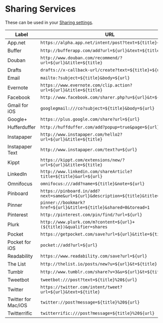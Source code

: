 Sharing Services
================

These can be used in your [Sharing settings](https://feedbin.me/settings/sharing).

| Label               | URL                                                                                |
| ------------------- | ---------------------------------------------------------------------------------- |
| App.net             | `https://alpha.app.net/intent/post?text=${title}+${url}`                           |
| Buffer              | `http://bufferapp.com/add?url=${url}&text=${title}`                                |
| Douban              | `http://www.douban.com/recommend/?url=${url}&title=${title}`                       |
| Drafts              | `drafts://x-callback-url/create?text=${title}+${url}`                              |
| Email               | `mailto:?subject=${title}&body=${url}`                                             |
| Evernote            | `https://www.evernote.com/clip.action?url=${url}&title=${title}`                   |
| Facebook            | `http://www.facebook.com/sharer.php?u=${url}&t=${title}`                           |
| Gmail for iOS       | `googlegmail:///co?subject=${title}&body=${url}`                                   |
| Google+             | `https://plus.google.com/share?url=${url}`                                         |
| Hufferduffer        | `http://huffduffer.com/add?popup=true&page=${url}`                                 |
| Instapaper          | `http://www.instapaper.com/hello2?url=${url}&title=${title}`                       |
| Instapaper Text     | `http://www.instapaper.com/text?u=${url}`                                          |
| Kippt               | `https://kippt.com/extensions/new/?url=${url}&title=${title}`                      |
| LinkedIn            | `http://www.linkedin.com/shareArticle?title=${title}&url=${url}`                   |
| Omnifocus           | `omnifocus:///add?name=${title}&note=${url}`                                       |
| Pinboard            | `https://pinboard.in/add?next=same&url=${url}&description=${title}&title=${title}` |
| Pinner              | `pinner://bookmark?href=${url}&title=${title}&shared=0&toread=1`                   |
| Pinterest            | `http://pinterest.com/pin/find/?url=${url}`                                        |
| Plurk               | `http://www.plurk.com/m?content=${url}+(${title})&qualifier=shares`                |
| Pocket              | `https://getpocket.com/save?url=${url}&title=${title}`                             |
| Pocket for iOS      | `pocket://add?url=${url}`                                                          | 
| Readability         | `https://www.readability.com/save?url=${url}`                                      |
| The List            | `http://thelist.io/posts/new?u=${url}&t=${title}`                                  |
| Tumblr              | `http://www.tumblr.com/share?v=3&u=${url}&t=${title}`                              |
| Tweetbot            | `tweetbot:///post?text=${title}%20${url}`                                          |
| Twitter             | `https://twitter.com/intent/tweet?url=${url}&text=${title}`                        |
| Twitter for Mac/iOS | `twitter://post?message=${title}%20${url}`                                         |
| Twitterrific        | `twitterrific:///post?message=${title}%20${url}`                                   |